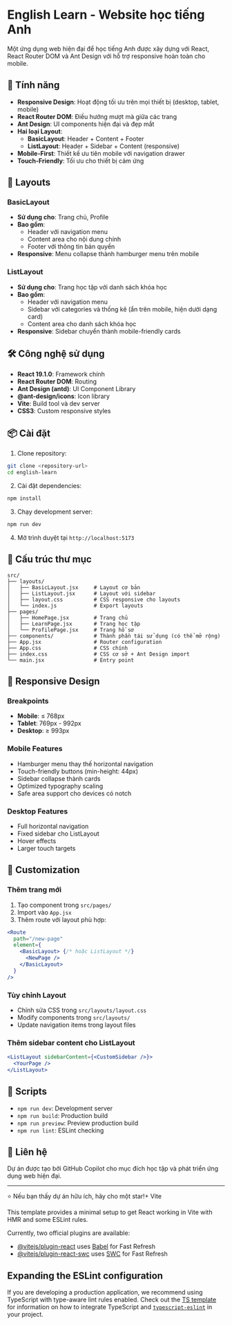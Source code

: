 # English Learn - Website học tiếng Anh

Một ứng dụng web hiện đại để học tiếng Anh được xây dựng với React, React Router DOM và Ant Design với hỗ trợ responsive hoàn toàn cho mobile.

## 🚀 Tính năng

- **Responsive Design**: Hoạt động tối ưu trên mọi thiết bị (desktop, tablet, mobile)
- **React Router DOM**: Điều hướng mượt mà giữa các trang
- **Ant Design**: UI components hiện đại và đẹp mắt
- **Hai loại Layout**:
  - **BasicLayout**: Header + Content + Footer
  - **ListLayout**: Header + Sidebar + Content (responsive)
- **Mobile-First**: Thiết kế ưu tiên mobile với navigation drawer
- **Touch-Friendly**: Tối ưu cho thiết bị cảm ứng

## 📱 Layouts

### BasicLayout
- **Sử dụng cho**: Trang chủ, Profile
- **Bao gồm**: 
  - Header với navigation menu
  - Content area cho nội dung chính
  - Footer với thông tin bản quyền
- **Responsive**: Menu collapse thành hamburger menu trên mobile

### ListLayout  
- **Sử dụng cho**: Trang học tập với danh sách khóa học
- **Bao gồm**:
  - Header với navigation menu
  - Sidebar với categories và thống kê (ẩn trên mobile, hiện dưới dạng card)
  - Content area cho danh sách khóa học
- **Responsive**: Sidebar chuyển thành mobile-friendly cards

## 🛠️ Công nghệ sử dụng

- **React 19.1.0**: Framework chính
- **React Router DOM**: Routing
- **Ant Design (antd)**: UI Component Library
- **@ant-design/icons**: Icon library
- **Vite**: Build tool và dev server
- **CSS3**: Custom responsive styles

## 📦 Cài đặt

1. Clone repository:
```bash
git clone <repository-url>
cd english-learn
```

2. Cài đặt dependencies:
```bash
npm install
```

3. Chạy development server:
```bash
npm run dev
```

4. Mở trình duyệt tại `http://localhost:5173`

## 📁 Cấu trúc thư mục

```
src/
├── layouts/
│   ├── BasicLayout.jsx     # Layout cơ bản
│   ├── ListLayout.jsx      # Layout với sidebar
│   ├── layout.css          # CSS responsive cho layouts
│   └── index.js            # Export layouts
├── pages/
│   ├── HomePage.jsx        # Trang chủ
│   ├── LearnPage.jsx       # Trang học tập
│   └── ProfilePage.jsx     # Trang hồ sơ
├── components/             # Thành phần tái sử dụng (có thể mở rộng)
├── App.jsx                 # Router configuration
├── App.css                 # CSS chính
├── index.css               # CSS cơ sở + Ant Design import
└── main.jsx                # Entry point
```

## 🎨 Responsive Design

### Breakpoints
- **Mobile**: ≤ 768px
- **Tablet**: 769px - 992px  
- **Desktop**: ≥ 993px

### Mobile Features
- Hamburger menu thay thế horizontal navigation
- Touch-friendly buttons (min-height: 44px)
- Sidebar collapse thành cards
- Optimized typography scaling
- Safe area support cho devices có notch

### Desktop Features
- Full horizontal navigation
- Fixed sidebar cho ListLayout
- Hover effects
- Larger touch targets

## 🔧 Customization

### Thêm trang mới
1. Tạo component trong `src/pages/`
2. Import vào `App.jsx`
3. Thêm route với layout phù hợp:

```jsx
<Route
  path="/new-page"
  element={
    <BasicLayout> {/* hoặc ListLayout */}
      <NewPage />
    </BasicLayout>
  }
/>
```

### Tùy chỉnh Layout
- Chỉnh sửa CSS trong `src/layouts/layout.css`
- Modify components trong `src/layouts/`
- Update navigation items trong layout files

### Thêm sidebar content cho ListLayout
```jsx
<ListLayout sidebarContent={<CustomSidebar />}>
  <YourPage />
</ListLayout>
```

## 🌟 Scripts

- `npm run dev`: Development server
- `npm run build`: Production build
- `npm run preview`: Preview production build
- `npm run lint`: ESLint checking

## 📧 Liên hệ

Dự án được tạo bởi GitHub Copilot cho mục đích học tập và phát triển ứng dụng web hiện đại.

---
⭐ Nếu bạn thấy dự án hữu ích, hãy cho một star!+ Vite

This template provides a minimal setup to get React working in Vite with HMR and some ESLint rules.

Currently, two official plugins are available:

- [@vitejs/plugin-react](https://github.com/vitejs/vite-plugin-react/blob/main/packages/plugin-react) uses [Babel](https://babeljs.io/) for Fast Refresh
- [@vitejs/plugin-react-swc](https://github.com/vitejs/vite-plugin-react/blob/main/packages/plugin-react-swc) uses [SWC](https://swc.rs/) for Fast Refresh

## Expanding the ESLint configuration

If you are developing a production application, we recommend using TypeScript with type-aware lint rules enabled. Check out the [TS template](https://github.com/vitejs/vite/tree/main/packages/create-vite/template-react-ts) for information on how to integrate TypeScript and [`typescript-eslint`](https://typescript-eslint.io) in your project.
